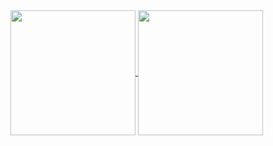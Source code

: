 <a href="https://github.com/Half-People/Half-People">
  <img height=200 align="center" src="https://github-readme-start-gamma.vercel.app/api?username=Half-People&show_icons=true&theme=merko&locale=ja" />
</a>

<a href="https://github.com/Half-People/Half-People">
  <img height=200 align="center" src="https://github-readme-start-gamma.vercel.app/api/top-langs?username=Half-People&layout=compact&langs_count=8&card_width=320&locale=ja" />
</a>

